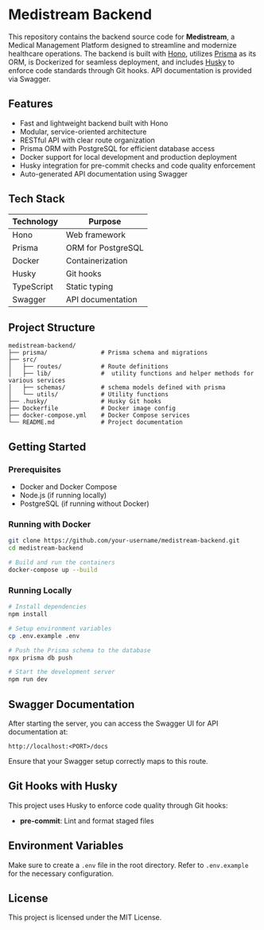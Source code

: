 # Medistream Backend

This repository contains the backend source code for **Medistream**, a Medical Management Platform designed to streamline and modernize healthcare operations. The backend is built with [Hono](https://hono.dev/), utilizes [Prisma](https://www.prisma.io/) as its ORM, is Dockerized for seamless deployment, and includes [Husky](https://typicode.github.io/husky) to enforce code standards through Git hooks. API documentation is provided via Swagger.

## Features

- Fast and lightweight backend built with Hono
- Modular, service-oriented architecture
- RESTful API with clear route organization
- Prisma ORM with PostgreSQL for efficient database access
- Docker support for local development and production deployment
- Husky integration for pre-commit checks and code quality enforcement
- Auto-generated API documentation using Swagger

## Tech Stack

| Technology | Purpose            |
| ---------- | ------------------ |
| Hono       | Web framework      |
| Prisma     | ORM for PostgreSQL |
| Docker     | Containerization   |
| Husky      | Git hooks          |
| TypeScript | Static typing      |
| Swagger    | API documentation  |

## Project Structure

```
medistream-backend/
├── prisma/               # Prisma schema and migrations
├── src/
│   ├── routes/           # Route definitions
│   ├── lib/              #  utility functions and helper methods for various services
│   ├── schemas/          # schema models defined with prisma
│   └── utils/            # Utility functions
├── .husky/               # Husky Git hooks
├── Dockerfile            # Docker image config
├── docker-compose.yml    # Docker Compose services
└── README.md             # Project documentation
```

## Getting Started

### Prerequisites

- Docker and Docker Compose
- Node.js (if running locally)
- PostgreSQL (if running without Docker)

### Running with Docker

```bash
git clone https://github.com/your-username/medistream-backend.git
cd medistream-backend

# Build and run the containers
docker-compose up --build
```

### Running Locally

```bash
# Install dependencies
npm install

# Setup environment variables
cp .env.example .env

# Push the Prisma schema to the database
npx prisma db push

# Start the development server
npm run dev
```

## Swagger Documentation

After starting the server, you can access the Swagger UI for API documentation at:

```
http://localhost:<PORT>/docs
```

Ensure that your Swagger setup correctly maps to this route.

## Git Hooks with Husky

This project uses Husky to enforce code quality through Git hooks:

- **pre-commit**: Lint and format staged files

## Environment Variables

Make sure to create a `.env` file in the root directory. Refer to `.env.example` for the necessary configuration.

## License

This project is licensed under the MIT License.
